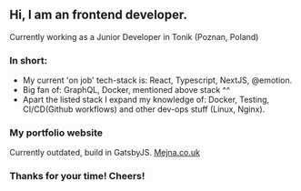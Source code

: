 ## Hi, I am an frontend developer.
Currently working as a Junior Developer in Tonik (Poznan, Poland)

### In short:
* My current 'on job' tech-stack is: React, Typescript, NextJS, @emotion.
* Big fan of: GraphQL, Docker, mentioned above stack ^^
* Apart the listed stack I expand my knowledge of: Docker, Testing, CI/CD(Github workflows) and other dev-ops stuff (Linux, Nginx). 

### My portfolio website
Currently outdated, build in GatsbyJS.
[Mejna.co.uk](https://mejna.co.uk)

### Thanks for your time! Cheers!
